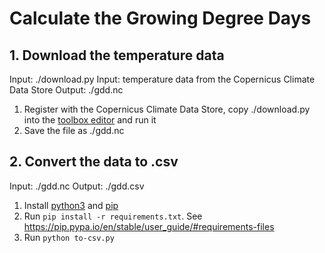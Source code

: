 <!--
SPDX-FileCopyrightText: 2021 Andrey Bienkowski <hexagon-recursion@posteo.net>

SPDX-License-Identifier: MIT
-->

# Calculate the Growing Degree Days
## 1. Download the temperature data
Input: ./download.py
Input: temperature data from the Copernicus Climate Data Store
Output: ./gdd.nc

1. Register with the Copernicus Climate Data Store, copy ./download.py into the [toolbox editor](https://cds.climate.copernicus.eu/toolbox-editor/) and run it
2. Save the file as ./gdd.nc

## 2. Convert the data to .csv
Input: ./gdd.nc
Output: ./gdd.csv

1. Install [python3](https://www.python.org/downloads/) and [pip](https://pip.pypa.io/en/stable/installation/)
2. Run `pip install -r requirements.txt`. See https://pip.pypa.io/en/stable/user_guide/#requirements-files
3. Run `python to-csv.py`
